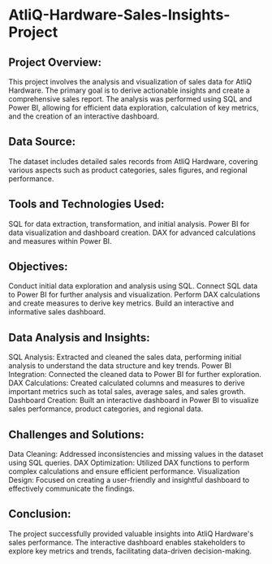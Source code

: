 # AtliQ-Hardware-Sales-Insights-Project


## Project Overview:
This project involves the analysis and visualization of sales data for AtliQ Hardware. The primary goal is to derive actionable insights and create a comprehensive sales report. The analysis was performed using SQL and Power BI, allowing for efficient data exploration, calculation of key metrics, and the creation of an interactive dashboard.

## Data Source:
The dataset includes detailed sales records from AtliQ Hardware, covering various aspects such as product categories, sales figures, and regional performance.

## Tools and Technologies Used:
SQL for data extraction, transformation, and initial analysis.
Power BI for data visualization and dashboard creation.
DAX for advanced calculations and measures within Power BI.

## Objectives:
Conduct initial data exploration and analysis using SQL.
Connect SQL data to Power BI for further analysis and visualization.
Perform DAX calculations and create measures to derive key metrics.
Build an interactive and informative sales dashboard.

## Data Analysis and Insights:
SQL Analysis: Extracted and cleaned the sales data, performing initial analysis to understand the data structure and key trends.
Power BI Integration: Connected the cleaned data to Power BI for further exploration.
DAX Calculations: Created calculated columns and measures to derive important metrics such as total sales, average sales, and sales growth.
Dashboard Creation: Built an interactive dashboard in Power BI to visualize sales performance, product categories, and regional data.

## Challenges and Solutions:
Data Cleaning: Addressed inconsistencies and missing values in the dataset using SQL queries.
DAX Optimization: Utilized DAX functions to perform complex calculations and ensure efficient performance.
Visualization Design: Focused on creating a user-friendly and insightful dashboard to effectively communicate the findings.

## Conclusion:
The project successfully provided valuable insights into AtliQ Hardware's sales performance. The interactive dashboard enables stakeholders to explore key metrics and trends, facilitating data-driven decision-making.
